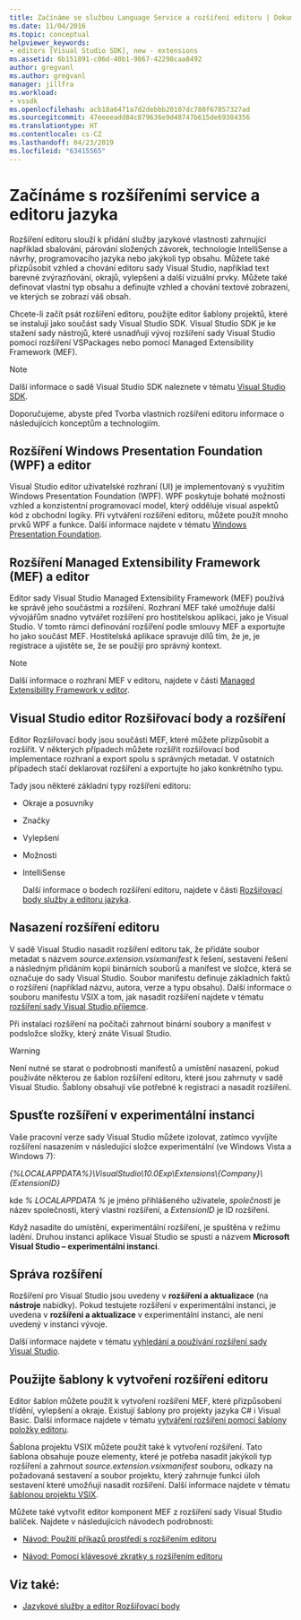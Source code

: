 ```yaml
---
title: Začínáme se službou Language Service a rozšíření editoru | Dokumentace Microsoftu
ms.date: 11/04/2016
ms.topic: conceptual
helpviewer_keywords:
- editors [Visual Studio SDK], new - extensions
ms.assetid: 6b151891-c06d-40b1-9867-42298caa8492
author: gregvanl
ms.author: gregvanl
manager: jillfra
ms.workload:
- vssdk
ms.openlocfilehash: acb18a6471a7d2debbb20107dc780f67857327ad
ms.sourcegitcommit: 47eeeeadd84c879636e9d48747b615de69384356
ms.translationtype: HT
ms.contentlocale: cs-CZ
ms.lasthandoff: 04/23/2019
ms.locfileid: "63415565"
---
```

# <a name="get-started-with-language-service-and-editor-extensions"></a>Začínáme s rozšířeními service a editoru jazyka
Rozšíření editoru slouží k přidání služby jazykové vlastnosti zahrnující například sbalování, párování složených závorek, technologie IntelliSense a návrhy, programovacího jazyka nebo jakýkoli typ obsahu. Můžete také přizpůsobit vzhled a chování editoru sady Visual Studio, například text barevné zvýrazňování, okrajů, vylepšení a další vizuální prvky. Můžete také definovat vlastní typ obsahu a definujte vzhled a chování textové zobrazení, ve kterých se zobrazí váš obsah.

 Chcete-li začít psát rozšíření editoru, použijte editor šablony projektů, které se instalují jako součást sady Visual Studio SDK. Visual Studio SDK je ke stažení sady nástrojů, které usnadňují vývoj rozšíření sady Visual Studio pomocí rozšíření VSPackages nebo pomocí Managed Extensibility Framework (MEF).

> [!NOTE]
> Další informace o sadě Visual Studio SDK naleznete v tématu [Visual Studio SDK](../extensibility/visual-studio-sdk.md).

 Doporučujeme, abyste před Tvorba vlastních rozšíření editoru informace o následujících konceptům a technologiím.

## <a name="the-windows-presentation-foundation-wpf-and-editor-extensions"></a>Rozšíření Windows Presentation Foundation (WPF) a editor
 Visual Studio editor uživatelské rozhraní (UI) je implementovaný s využitím Windows Presentation Foundation (WPF). WPF poskytuje bohaté možnosti vzhled a konzistentní programovací model, který odděluje visual aspektů kód z obchodní logiky. Při vytváření rozšíření editoru, můžete použít mnoho prvků WPF a funkce. Další informace najdete v tématu [Windows Presentation Foundation](/dotnet/framework/wpf/index).

## <a name="the-managed-extensibility-framework-mef-and-editor-extensions"></a>Rozšíření Managed Extensibility Framework (MEF) a editor
 Editor sady Visual Studio Managed Extensibility Framework (MEF) používá ke správě jeho součástmi a rozšíření. Rozhraní MEF také umožňuje další vývojářům snadno vytvářet rozšíření pro hostitelskou aplikaci, jako je Visual Studio. V tomto rámci definování rozšíření podle smlouvy MEF a exportujte ho jako součást MEF. Hostitelská aplikace spravuje dílů tím, že je, je registrace a ujistěte se, že se použijí pro správný kontext.

> [!NOTE]
> Další informace o rozhraní MEF v editoru, najdete v části [Managed Extensibility Framework v editor](../extensibility/managed-extensibility-framework-in-the-editor.md).

## <a name="visual-studio-editor-extension-points-and-extensions"></a>Visual Studio editor Rozšiřovací body a rozšíření
 Editor Rozšiřovací body jsou součásti MEF, které můžete přizpůsobit a rozšířit. V některých případech můžete rozšířit rozšiřovací bod implementace rozhraní a export spolu s správných metadat. V ostatních případech stačí deklarovat rozšíření a exportujte ho jako konkrétního typu.

 Tady jsou některé základní typy rozšíření editoru:

- Okraje a posuvníky

- Značky

- Vylepšení

- Možnosti

- IntelliSense

  Další informace o bodech rozšíření editoru, najdete v části [Rozšiřovací body služby a editoru jazyka](../extensibility/language-service-and-editor-extension-points.md).

## <a name="deploying-editor-extensions"></a>Nasazení rozšíření editoru
 V sadě Visual Studio nasadit rozšíření editoru tak, že přidáte soubor metadat s názvem *source.extension.vsixmanifest* k řešení, sestavení řešení a následným přidáním kopii binárních souborů a manifest ve složce, která se označuje do sady Visual Studio. Soubor manifestu definuje základních faktů o rozšíření (například názvu, autora, verze a typu obsahu). Další informace o souboru manifestu VSIX a tom, jak nasadit rozšíření najdete v tématu [rozšíření sady Visual Studio příjemce](../extensibility/shipping-visual-studio-extensions.md).

 Při instalaci rozšíření na počítači zahrnout binární soubory a manifest v podsložce složky, který znáte Visual Studio.

> [!WARNING]
> Není nutné se starat o podrobnosti manifestů a umístění nasazení, pokud používáte některou ze šablon rozšíření editoru, které jsou zahrnuty v sadě Visual Studio. Šablony obsahují vše potřebné k registraci a nasadit rozšíření.

## <a name="run-extensions-in-the-experimental-instance"></a>Spusťte rozšíření v experimentální instanci
 Vaše pracovní verze sady Visual Studio můžete izolovat, zatímco vyvíjíte rozšíření nasazením v následující složce experimentální (ve Windows Vista a Windows 7):

 *{%LOCALAPPDATA%}\VisualStudio\10.0Exp\Extensions\\{Company}\\{ExtensionID}*

 kde *% LOCALAPPDATA %* je jméno přihlášeného uživatele, *společnosti* je název společnosti, který vlastní rozšíření, a *ExtensionID* je ID rozšíření.

 Když nasadíte do umístění, experimentální rozšíření, je spuštěna v režimu ladění. Druhou instanci aplikace Visual Studio se spustí a názvem **Microsoft Visual Studio – experimentální instanci**.

## <a name="manage-extensions"></a>Správa rozšíření
 Rozšíření pro Visual Studio jsou uvedeny v **rozšíření a aktualizace** (na **nástroje** nabídky). Pokud testujete rozšíření v experimentální instanci, je uvedena v **rozšíření a aktualizace** v experimentální instanci, ale není uvedený v instanci vývoje.

 Další informace najdete v tématu [vyhledání a používání rozšíření sady Visual Studio](../ide/finding-and-using-visual-studio-extensions.md).

## <a name="use-templates-to-create-editor-extensions"></a>Použijte šablony k vytvoření rozšíření editoru
 Editor šablon můžete použít k vytvoření rozšíření MEF, které přizpůsobení třídění, vylepšení a okraje. Existují šablony pro projekty jazyka C# i Visual Basic. Další informace najdete v tématu [vytváření rozšíření pomocí šablony položky editoru](../extensibility/creating-an-extension-with-an-editor-item-template.md).

 Šablona projektu VSIX můžete použít také k vytvoření rozšíření. Tato šablona obsahuje pouze elementy, které je potřeba nasadit jakýkoli typ rozšíření a zahrnout *source.extension.vsixmanifest* souboru, odkazy na požadovaná sestavení a soubor projektu, který zahrnuje funkci úloh sestavení které umožňují nasadit rozšíření. Další informace najdete v tématu [šablonou projektu VSIX](../extensibility/vsix-project-template.md).

 Můžete také vytvořit editor komponent MEF z rozšíření sady Visual Studio balíček. Najdete v následujících návodech podrobnosti:

- [Návod: Použití příkazů prostředí s rozšířením editoru](../extensibility/walkthrough-using-a-shell-command-with-an-editor-extension.md)

- [Návod: Pomocí klávesové zkratky s rozšířením editoru](../extensibility/walkthrough-using-a-shortcut-key-with-an-editor-extension.md)

## <a name="see-also"></a>Viz také:
- [Jazykové služby a editor Rozšiřovací body](../extensibility/language-service-and-editor-extension-points.md)